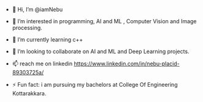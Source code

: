 - 👋 Hi, I’m @iamNebu
- 👀 I’m interested in programming, AI and ML , Computer Vision and Image processing.
- 🌱 I’m currently learning c++
- 💞️ I’m looking to collaborate on AI and ML and Deep Learning projects.
- 📫 reach me on linkedin https://www.linkedin.com/in/nebu-placid-89303725a/

- ⚡ Fun fact: i am pursuing my bachelors at College Of Engineering Kottarakkara.

<!---
iamNebu/iamNebu is a ✨ special ✨ repository because its `README.md` (this file) appears on your GitHub profile.
You can click the Preview link to take a look at your changes.
--->
